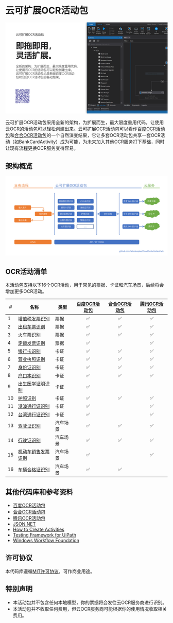 # 云可扩展OCR活动包

![海报](https://github.com/allenlooplee/CloudOcrActivitiesPack/blob/master/docs/images/poster.png)

云可扩展OCR活动包采用全新的架构，为扩展而生，最大限度重用代码，让使用云OCR的活动包可以轻松创建出来。云可扩展OCR活动包可以看作[百度OCR活动包](https://github.com/allenlooplee/BaiduOcrActivitiesPack)和[合合OCR活动包](https://github.com/allenlooplee/CcintOcrActivitiesPack)的一个自然演变结果，它让多套OCR活动包共享一套OCR活动（如BankCardActivity）成为可能，为未来加入其他OCR服务打下基础，同时让现有流程更换OCR服务变得容易。

## 架构概览

![架构](https://github.com/allenlooplee/CloudOcrActivitiesPack/blob/master/docs/images/cloud-ocr-architecture.png)

## OCR活动清单

本活动包支持以下16个OCR活动，用于常见的票据、卡证和汽车场景，后续将会增加更多OCR活动。

#|名称|类型|[百度OCR活动包](https://github.com/allenlooplee/BaiduOcrActivitiesPack)|[合合OCR活动包](https://github.com/allenlooplee/CcintOcrActivitiesPack)|[腾讯OCR活动包](https://github.com/allenlooplee/TencentOcrActivitiesPack)
---|---|---|:---:|:---:|:---:
1|[增值税发票识别](https://github.com/allenlooplee/CloudOcrActivitiesPack/blob/master/Cloud.Ocr/Cloud.Ocr.Activities/Activities/VatInvoiceActivity.cs)|票据|:white_check_mark:|:white_check_mark:|:white_check_mark:
2|[出租车票识别](https://github.com/allenlooplee/CloudOcrActivitiesPack/blob/master/Cloud.Ocr/Cloud.Ocr.Activities/Activities/TaxiReceiptActivity.cs)|票据|:white_check_mark:|:white_check_mark:|:white_check_mark:
3|[火车票识别](https://github.com/allenlooplee/CloudOcrActivitiesPack/blob/master/Cloud.Ocr/Cloud.Ocr.Activities/Activities/TrainTicketActivity.cs)|票据|:white_check_mark:|:white_check_mark:|:white_check_mark:
4|[定额发票识别](https://github.com/allenlooplee/CloudOcrActivitiesPack/blob/master/Cloud.Ocr/Cloud.Ocr.Activities/Activities/QuotaInvoiceActivity.cs)|票据|:white_check_mark:||:white_check_mark:
5|[银行卡识别](https://github.com/allenlooplee/CloudOcrActivitiesPack/blob/master/Cloud.Ocr/Cloud.Ocr.Activities/Activities/BankCardActivity.cs)|卡证|:white_check_mark:|:white_check_mark:|:white_check_mark:
6|[营业执照识别](https://github.com/allenlooplee/CloudOcrActivitiesPack/blob/master/Cloud.Ocr/Cloud.Ocr.Activities/Activities/BusinessLicenseActivity.cs)|卡证|:white_check_mark:|:white_check_mark:|:white_check_mark:
7|[身份证识别](https://github.com/allenlooplee/CloudOcrActivitiesPack/blob/master/Cloud.Ocr/Cloud.Ocr.Activities/Activities/IdCardActivity.cs)|卡证|:white_check_mark:|:white_check_mark:|:white_check_mark:
8|[户口本识别](https://github.com/allenlooplee/CloudOcrActivitiesPack/blob/master/Cloud.Ocr/Cloud.Ocr.Activities/Activities/HouseholdRegisterActivity.cs)|卡证|:white_check_mark:|:white_check_mark:|:white_check_mark:
9|[出生医学证明识别](https://github.com/allenlooplee/CloudOcrActivitiesPack/blob/master/Cloud.Ocr/Cloud.Ocr.Activities/Activities/BirthCertificateActivity.cs)|卡证|:white_check_mark:||
10|[护照识别](https://github.com/allenlooplee/CloudOcrActivitiesPack/blob/master/Cloud.Ocr/Cloud.Ocr.Activities/Activities/PassportActivity.cs)|卡证|:white_check_mark:|:white_check_mark:|:white_check_mark:
11|[港澳通行证识别](https://github.com/allenlooplee/CloudOcrActivitiesPack/blob/master/Cloud.Ocr/Cloud.Ocr.Activities/Activities/HkMacauExitentrypermitActivity.cs)|卡证|:white_check_mark:||:white_check_mark:
12|[台湾通行证识别](https://github.com/allenlooplee/CloudOcrActivitiesPack/blob/master/Cloud.Ocr/Cloud.Ocr.Activities/Activities/TaiwanExitentrypermitActivity.cs)|卡证|:white_check_mark:||:white_check_mark:
13|[驾驶证识别](https://github.com/allenlooplee/CloudOcrActivitiesPack/blob/master/Cloud.Ocr/Cloud.Ocr.Activities/Activities/DriverLicenseActivity.cs)|汽车场景|:white_check_mark:|:white_check_mark:|:white_check_mark:
14|[行驶证识别](https://github.com/allenlooplee/CloudOcrActivitiesPack/blob/master/Cloud.Ocr/Cloud.Ocr.Activities/Activities/VehicleLicenseActivity.cs)|汽车场景|:white_check_mark:|:white_check_mark:|:white_check_mark:
15|[机动车销售发票识别](https://github.com/allenlooplee/CloudOcrActivitiesPack/blob/master/Cloud.Ocr/Cloud.Ocr.Activities/Activities/VehicleInvoiceActivity.cs)|汽车场景|:white_check_mark:||:white_check_mark:
16|[车辆合格证识别](https://github.com/allenlooplee/CloudOcrActivitiesPack/blob/master/Cloud.Ocr/Cloud.Ocr.Activities/Activities/VehicleCertificateActivity.cs)|汽车场景|:white_check_mark:|:white_check_mark:|

## 其他代码库和参考资料
* [百度OCR活动包](https://github.com/allenlooplee/BaiduOcrActivitiesPack)
* [合合OCR活动包](https://github.com/allenlooplee/CcintOcrActivitiesPack)
* [腾讯OCR活动包](https://github.com/allenlooplee/TencentOcrActivitiesPack)
* [JSON.NET](https://github.com/JamesNK/Newtonsoft.Json)
* [How to Create Activities](https://docs.uipath.com/integrations/docs/how-to-create-activities)
* [Testing Framework for UiPath](https://connect.uipath.com/marketplace/components/uipath-testing-framework)
* [Windows Workflow Foundation](https://docs.microsoft.com/en-us/dotnet/framework/windows-workflow-foundation/)

## 许可协议

本代码库遵循[MIT许可协议](https://github.com/allenlooplee/CloudOcrActivitiesPack/blob/master/LICENSE)，可作商业用途。

## 特别声明
* 本活动包并不包含任何本地模型，你的票据将会发往云OCR服务商进行识别。
* 本活动包并不收取任何费用，但云OCR服务商可能根据你的使用情况收取相关费用。
